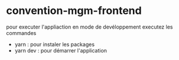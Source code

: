 # convention-mgm-frontend

pour executer l'appliaction en mode de devéloppement executez les commandes
  - yarn : pour instaler les packages
  - yarn dev : pour démarrer l'application
